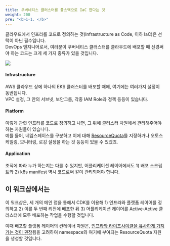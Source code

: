```yaml
---
title: 쿠버네티스 클러스터를 풀스택으로 IaC 한다는 것
weight: 200
pre: "<b>1-1. </b>"
---
```


클라우드에서 인프라를 코드로 정의하는 것(Infrastructure as Code, 이하 IaC)은 선택이 아닌 필수입니다.  
DevOps 엔지니어로서, 여러분이 쿠버네티스 클러스터를 클라우드에 배포할 때 신경써야 하는 코드는 크게 세 가지 종류가 있을 것입니다.  

![](/images/10-intro/layers-of-iac.svg)

#### Infrastructure
AWS 클라우드 상에 하나의 EKS 클러스터를 배포할 때에, 여기에는 여러가지 설정이 동반됩니다.  
VPC 설정, 그 안의 서브넷, 보안그룹, 각종 IAM Role과 정책 등등이 있습니다.  

#### Platform
이렇게 관련 인프라를 코드로 정의하고 나면, 그 위에 클러스터 차원에서 관리해주어야 하는 자원들이 있습니다.  
예를 들어, 네임스페이스를 구분하고 이에 대해 [ResourceQuota](https://kubernetes.io/docs/concepts/policy/resource-quotas/)를 지정하거나 오토스케일링, 모니터링, 로깅 설정을 하는 것 등등이 있을 수 있겠죠. 

#### Application
조직에 따라 누가 하는지는 다를 수 있지만, 어플리케이션 레이어에서도 1) 배포 스크립트와 2) k8s manifest 역시 코드로써 같이 관리되어야 합니다.

## 이 워크샵에서는
이 워크샵은, 세 개의 메인 랩을 통해서 CDK를 이용해 1) 인프라와 플랫폼 레이어를 정의하고 2) 이를 두 번째 리전에 배포한 뒤 3) 어플리케이션 레이어를 Active-Active 클러스터에 모두 배포하는 작업을 수행할 것입니다. 

이때 배포할 플랫폼 레이어의 컨테이너 자원은, [인프라와 라이프사이클을 유사하게 가져가는 것이 권장](/ko/80-appendix/related-bps/full-stack-deployment/)됨을 고려하여 namespace와 여기에 부여되는 ResourceQuota 자원을 생성할 것입니다.